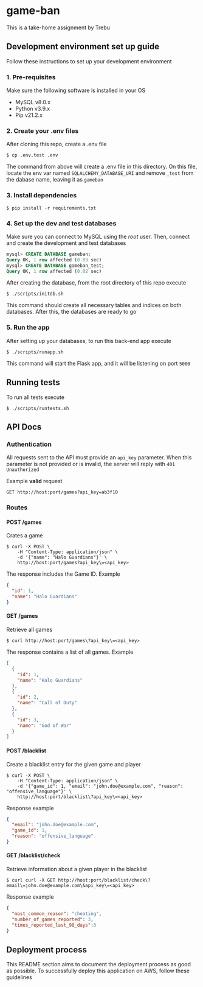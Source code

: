 # game-ban
This is a take-home assignment by Trebu

## Development environment set up guide
Follow these instructions to set up your development environment

### 1. Pre-requisites
Make sure the following software is installed in your OS

- MySQL v8.0.x
- Python v3.9.x
- Pip v21.2.x

### 2. Create your .env files
After cloning this repo, create a .env file
```commandline
$ cp .env.test .env
```
The command from above will create a .env file in this directory. On this file, locate the env var named `SQLALCHEMY_DATABASE_URI` and remove `_test` from the dabase name, leaving it as `gameban`

### 3. Install dependencies
```commandline
$ pip install -r requirements.txt
```

### 4. Set up the dev and test databases
Make sure you can connect to MySQL using the *root* user. Then, connect and create the development and test databases
```sql
mysql> CREATE DATABASE gameban;
Query OK, 1 row affected (0.03 sec)
mysql> CREATE DATABASE gameban_test;
Query OK, 1 row affected (0.02 sec)
```

After creating the database, from the root directory of this repo execute
```commandline
$ ./scripts/initdb.sh
```
This command should create all necessary tables and indices on both databases. After this, the databases are ready to go

### 5. Run the app
After setting up your databases, to run this back-end app execute
```commandline
$ ./scripts/runapp.sh
```
This command will start the Flask app, and it will be listening on port `5000`

## Running tests
To run all tests execute
```commandline
$ ./scripts/runtests.sh
```

## API Docs

### Authentication

All requests sent to the API must provide an `api_key` parameter. When this parameter is not provided or is invalid, the server will reply with `401 Unauthorized`

Example **valid** request
```
GET http://host:port/games?api_key=ab3f10
```

### Routes

#### POST /games
Crates a game
```commandline
$ curl -X POST \
    -H "Content-Type: application/json" \
    -d '{"name": "Halo Guardians"}' \
    http://host:port/games?api_key\=<api_key>
```
The response includes the Game ID. Example
```json
{
  "id": 1,
  "name": "Halo Guardians"
}
```

#### GET /games
Retrieve all games
```commandline
$ curl http://host:port/games\?api_key\=<api_key>
```
The response contains a list of all games. Example
```json
[
  {
    "id": 1,
    "name": "Halo Guardians"
  },
  {
    "id": 2,
    "name": "Call of Duty"
  },
  { 
    "id": 3,
    "name": "God of War"
  }
]
```

#### POST /blacklist
Create a blacklist entry for the given game and player
```commandline
$ curl -X POST \
    -H "Content-Type: application/json" \
    -d '{"game_id": 1, "email": "john.doe@example.com", "reason": "offensive_language"}' \
    http://host:port/blacklist\?api_key\=<api_key>
```
Response example
```json
{
  "email": "john.doe@example.com",
  "game_id": 1,
  "reason": "offensive_language"
}
```

#### GET /blacklist/check
Retrieve information about a given player in the blacklist
```commandline
$ curl curl -X GET http://host:port/blacklist/check\?email\=john.doe@example.com\&api_key\=<api_key>
```
Response example
```json
{
  "most_common_reason": "cheating",
  "number_of_games_reported": 3,
  "times_reported_last_90_days":3
}
```

## Deployment process
This README section aims to document the deployment process as good as possible. To successfully deploy this application on AWS, follow these guidelines
